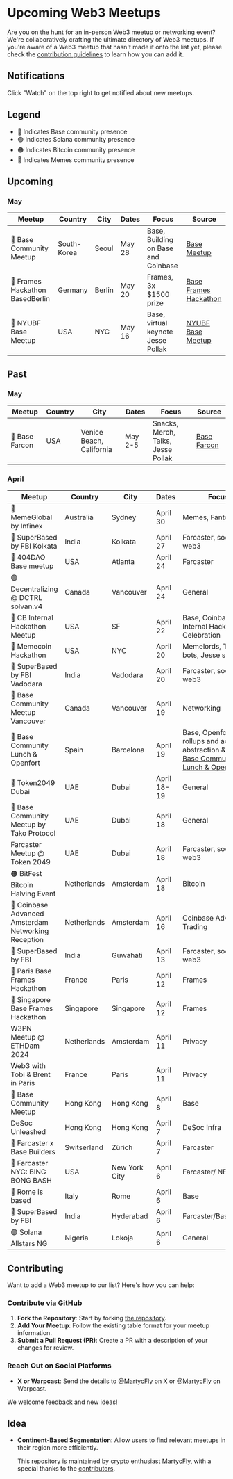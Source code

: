 # Upcoming Web3 Meetups

Are you on the hunt for an in-person Web3 meetup or networking event? We're collaboratively crafting the ultimate directory of Web3 meetups. If you're aware of a Web3 meetup that hasn't made it onto the list yet, please check the [contribution guidelines](#contributing) to learn how you can add it.

## Notifications
Click "Watch" on the top right to get notified about new meetups.

## Legend

- 🔵 Indicates Base community presence
- 🟣 Indicates Solana community presence
- 🟠 Indicates Bitcoin community presence
- 🐶 Indicates Memes community presence

## Upcoming
### May 
| Meetup                         | Country     | City   | Dates  | Focus                               | Source                                               |
|--------------------------------|-------------|--------|--------|-------------------------------------|------------------------------------------------------|
| 🔵 Base Community Meetup | South-Korea | Seoul    | May 28 | Base, Building on Base and Coinbase | [Base Meetup](https://lu.ma/eedv8gid)                |
| 🔵 Frames Hackathon BasedBerlin | Germany     | Berlin | May 20 | Frames, 3x $1500 prize              | [Base Frames Hackathon](https://lu.ma/BasedBerlin24) |
| 🔵 NYUBF Base Meetup           | USA         | NYC    | May 16 | Base, virtual keynote Jesse Pollak  | [NYUBF Base Meetup](https://lu.ma/nycbasemeetup)     |


## Past
### May 
| Meetup                        | Country   | City    | Dates    | Focus                   | Source                                       |
|-------------------------------|-----------|---------|----------|-------------------------|----------------------------------------------|
| 🔵 Base Farcon                  | USA     | Venice Beach, California | May 2-5 | Snacks, Merch, Talks, Jesse Pollak | [Base Farcon](https://warpcast.com/base/0x8dd1b660)           |

### April 
| Meetup                                              | Country     | City          | Dates   | Focus                                                                                                              | Source                                                                              |
|-----------------------------------------------------|-------------|---------------|---------|--------------------------------------------------------------------------------------------------------------------|-------------------------------------------------------------------------------------|
| 🐶 MemeGlobal by Infinex      | Australia | Sydney  | April 30  | Memes, Fantom           | [MemeGlobal](https://lu.ma/memeglobalsydney) |
| 🔵 SuperBased by FBI  Kolkata                       | India       | Kolkata       | April 27 | Farcaster, social, web3                                                                                            | [SuperBased Kolkata](https://lu.ma/8nxxuu7k)                                        |
| 🔵 404DAO Base meetup                               | USA         | Atlanta       | April 24 | Farcaster                                                                                                          | [404DAO Meetup](https://lu.ma/m27ue61u)                                             |
| 🟣 Decentralizing @ DCTRL solvan.v4                 | Canada      | Vancouver     | April 24 | General                                                                                                            | [DCTRL](https://lu.ma/n77xud18)                                                     |
| 🔵 CB Internal Hackathon Meetup                     | USA         | SF            | April 22 | Base, Coinbase, Internal Hackathon Celebration                                                                     | [CB Internal Hackathon](https://twitter.com/jessepollak/status/1782090563157897615) |
| 🔵 Memecoin Hackathon                               | USA         | NYC           | April 20    | Memelords, Telegram bots, Jesse speaking                                                                           | [Memecoin Hackathon](https://lu.ma/var4q85z)                                        |
| 🔵 SuperBased by FBI Vadodara                       | India       | Vadodara      | April 20    | Farcaster, social, web3                                                                                            | [SuperBased Vadodara](https://lu.ma/tmst2es0)                                       |
| 🔵 Base Community Meetup Vancouver                  | Canada      | Vancouver     | April 19    | Networking                                                                                                         | [Base Vancouver](https://lu.ma/basevancouver)                                       |
| 🔵 Base Community Lunch & Openfort                  | Spain       | Barcelona     | April 19    | Base, Openfort, rollups and account abstraction & Lunch  [Base Community Lunch & Openfort](https://lu.ma/28j5zmn4) |
| 🔵 Token2049 Dubai                                  | UAE         | Dubai         | April 18-19 | General                                                                                                            | [Token2049](https://www.dubai.token2049.com/)                                       |
| 🔵 Base Community Meetup by Tako Protocol           | UAE         | Dubai         | April 18    | General                                                                                                            | [Base Taco protocol](https://lu.ma/Base_Dubai)                                      |
| Farcaster Meetup @ Token 2049                       | UAE         | Dubai         | April 18    | Farcaster, social, web3                                                                                            | [Farcaster Dubai](https://lu.ma/Farcaster_Dubai)                                    |
| 🟠 BitFest Bitcoin Halving Event                    | Netherlands | Amsterdam     | April 18    | Bitcoin                                                                                                            | [Bitcoin Halving Event](https://bitfest.nl/)                                        |
| 🔵 Coinbase Advanced Amsterdam Networking Reception | Netherlands | Amsterdam     | April 16    | Coinbase Advanced/ Trading                                                                                         | [Coinbase Traders](https://twitter.com/coinbasetraders/status/1775582204434710823)  |
| 🔵 SuperBased by FBI                                | India       | Guwahati      | April 13    | Farcaster, social, web3                                                                                            | [SuperBased Guwahati](https://lu.ma/ro2k6f57)                                       |
| 🔵 Paris Base Frames Hackathon                      | France      | Paris         | April 12    | Frames                                                                                                             | [BasedParis](https://lu.ma/4hdpgqs2)                                                |
| 🔵 Singapore Base Frames Hackathon                  | Singapore   | Singapore     | April 12    | Frames                                                                                                             | [BasedSingapore](https://lu.ma/z6009042)                                            |
| W3PN Meetup @ ETHDam 2024                           | Netherlands | Amsterdam     | April 11    | Privacy                                                                                                            | [W3PN Meetup](https://lu.ma/w3pn-meetup-ams1)                                       |
| Web3 with Tobi & Brent in Paris                     | France      | Paris         | April 11    | Privacy                                                                                                            | [Web3 with Tobi & Brent](https://lu.ma/l4edj0g6)                                    |
| 🔵 Base Community Meetup                            | Hong Kong   | Hong Kong     | April 8 | Base                                                                                                               | [Base Community Meetup](https://lu.ma/Base_HK)                                      |
| DeSoc Unleashed                                     | Hong Kong   | Hong Kong     | April 7 | DeSoc Infra                                                                                                        | [DeSoc Unleashed](https://twitter.com/TakoProtocol/status/1775823728284484049)      |
| 🔵 Farcaster x Base Builders                        | Switserland | Zürich        | April 7 | Farcaster                                                                                                          | [Farcaster x Base Builders](https://lu.ma/bvaszyxc)                                 |
| 🔵 Farcaster NYC: BING BONG BASH                    | USA         | New York City | April 6 | Farcaster/ NFT                                                                                                     | [Farcaster NYC: BING BONG BASH](https://events.xyz/4c52d89e)                        |
| 🔵 Rome is based                                    | Italy       | Rome          | April 6 | Base                                                                                                               | [Rome is based](https://lu.ma/urbe-hacker-house-base)                               |
| 🔵 SuperBased by FBI                                | India       | Hyderabad     | April 6 | Farcaster/Base/Social                                                                                              | [SuperBased by FBI](https://lu.ma/fbi-hyd)                                          |
| 🟣 Solana Allstars NG                               | Nigeria     | Lokoja        | April 6 | General                                                                                                            | [Solana Allstars NG ](https://lu.ma/5nxtsw3b)                                       |




## Contributing

Want to add a Web3 meetup to our list? Here's how you can help:

### Contribute via GitHub

1. **Fork the Repository**: Start by forking [the repository](https://github.com/martijncvv/web3-meetups).
2. **Add Your Meetup**: Follow the existing table format for your meetup information.
3. **Submit a Pull Request (PR)**: Create a PR with a description of your changes for review.

### Reach Out on Social Platforms

- **X or Warpcast**: Send the details to [@MartycFly](https://twitter.com/Marty_cFly) on X or [@MartycFly](https://warpcast.com/martycfly) on Warpcast.


We welcome feedback and new ideas!


## Idea
- **Continent-Based Segmentation**: Allow users to find relevant meetups in their region more efficiently.



  This [repository](https://github.com/Martijncvv/Web3-meetups) is maintained by crypto enthusiast [MartycFly](https://github.com/Martijncvv/), with a special thanks to the [contributors](https://github.com/Martijncvv/Web3-meetups/graphs/contributors).

